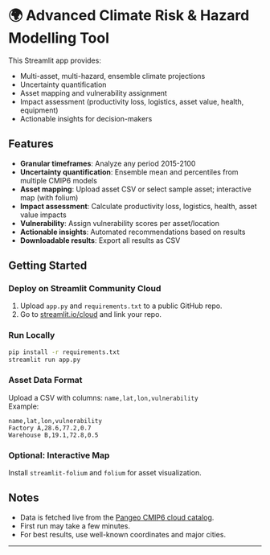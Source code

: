 # 🌍 Advanced Climate Risk & Hazard Modelling Tool

This Streamlit app provides:
- Multi-asset, multi-hazard, ensemble climate projections
- Uncertainty quantification
- Asset mapping and vulnerability assignment
- Impact assessment (productivity loss, logistics, asset value, health, equipment)
- Actionable insights for decision-makers

## Features

- **Granular timeframes**: Analyze any period 2015-2100
- **Uncertainty quantification**: Ensemble mean and percentiles from multiple CMIP6 models
- **Asset mapping**: Upload asset CSV or select sample asset; interactive map (with folium)
- **Impact assessment**: Calculate productivity loss, logistics, health, asset value impacts
- **Vulnerability**: Assign vulnerability scores per asset/location
- **Actionable insights**: Automated recommendations based on results
- **Downloadable results**: Export all results as CSV

## Getting Started

### Deploy on Streamlit Community Cloud

1. Upload `app.py` and `requirements.txt` to a public GitHub repo.
2. Go to [streamlit.io/cloud](https://streamlit.io/cloud) and link your repo.

### Run Locally

```bash
pip install -r requirements.txt
streamlit run app.py
```

### Asset Data Format

Upload a CSV with columns: `name,lat,lon,vulnerability`  
Example:
```csv
name,lat,lon,vulnerability
Factory A,28.6,77.2,0.7
Warehouse B,19.1,72.8,0.5
```

### Optional: Interactive Map

Install `streamlit-folium` and `folium` for asset visualization.

## Notes

- Data is fetched live from the [Pangeo CMIP6 cloud catalog](https://pangeo-data.github.io/pangeo-cmip6/).
- First run may take a few minutes.
- For best results, use well-known coordinates and major cities.

---
